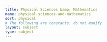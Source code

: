 ```yaml
---
title: Physical Sciences &amp; Mathematics
name: physical-sciences-and-mathematics
sort: physical
# The following are constants: do not modify
layout: subject
type: subject
---
```

